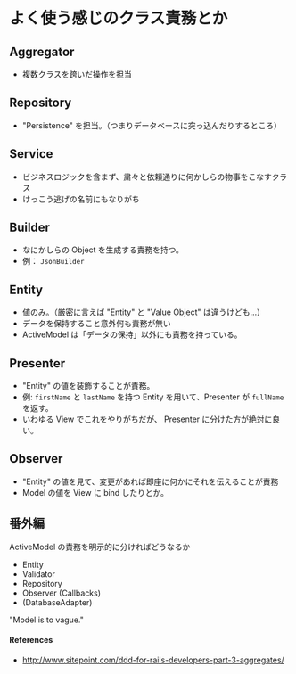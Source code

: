 よく使う感じのクラス責務とか
===

Aggregator
---

- 複数クラスを跨いだ操作を担当

Repository
---

- "Persistence" を担当。（つまりデータベースに突っ込んだりするところ）

Service
---

- ビジネスロジックを含まず、粛々と依頼通りに何かしらの物事をこなすクラス
- けっこう逃げの名前にもなりがち

Builder
---

- なにかしらの Object を生成する責務を持つ。
- 例： `JsonBuilder`

Entity
---

- 値のみ。（厳密に言えば "Entity" と "Value Object" は違うけども…）
- データを保持すること意外何も責務が無い
- ActiveModel は「データの保持」以外にも責務を持っている。

Presenter
---

- "Entity" の値を装飾することが責務。
- 例: `firstName` と `lastName` を持つ Entity を用いて、Presenter が `fullName` を返す。
- いわゆる View でこれをやりがちだが、 Presenter に分けた方が絶対に良い。

Observer
---

- "Entity" の値を見て、変更があれば即座に何かにそれを伝えることが責務
- Model の値を View に bind したりとか。

番外編
---

ActiveModel の責務を明示的に分ければどうなるか

* Entity
* Validator
* Repository
* Observer (Callbacks)
* (DatabaseAdapter)

"Model is to vague."

#### References

- http://www.sitepoint.com/ddd-for-rails-developers-part-3-aggregates/
